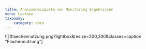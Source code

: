 ```yaml
---
title: Analysebeispiele von Monitoring Ergebnissen
menu: Lecture
taxonomy:
    category: docs
---
```

![](flaechennutzung.png?lightbox&resize=300,300&classes=caption "Flachennutzung"]
